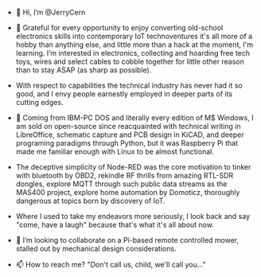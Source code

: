 - 👋 Hi, I’m @JerryCern

- 👀 Grateful for every opportunity to enjoy converting old-school electronics skills into contemporary IoT technoventures it's all more of a hobby than anything else, and little more than a hack at the moment, I'm learning. I’m interested in electronics, collecting and hoarding free tech toys, wires and select cables to cobble together for little other reason than to stay ASAP (as sharp as possible). 
- With respect to capabilities the technical industry has never had it so good, and I envy people earnestly employed in deeper parts of its cutting edges.
- 🌱 Coming from IBM-PC DOS and literally every edition of M$ Windows, I am sold on open-source since reacquainted with technical writing in LibreOffice, schematic capture and PCB design in KiCAD, and deeper programing paradigms through Python, but it was Raspberry Pi that made me familiar enough with Linux to be almost functional.
- The deceptive simplicity of Node-RED was the core motivation to tinker with bluetooth by OBD2, rekindle RF thrills from amazing RTL-SDR dongles, explore MQTT through such public data streams as the MAS400 project, explore home automation by Domoticz, thoroughly dangerous at topics born by discovery of IoT. 
- Where I used to take my endeavors more seriously, I look back and say "come, have a laugh" because that's what it's all about now. 
- 💞️ I’m looking to collaborate on a Pi-based remote controlled mower, stalled out by mechanical design considerations.
- 📫 How to reach me? "Don't call us, child, we'll call you..."
<!---
JerryCern/JerryCern is a ✨ special ✨ repository because its `README.md` (this file) appears on your GitHub profile.
You can click the Preview link to take a look at your changes.
--->
